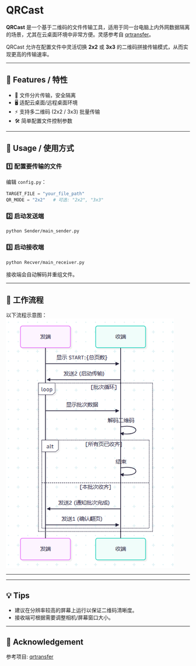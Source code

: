# QRCast

**QRCast** 是一个基于二维码的文件传输工具，适用于同一台电脑上内外网数据隔离的场景，尤其在云桌面环境中非常方便。灵感参考自 [qrtransfer](https://github.com/codingmiao/qrtransfer)。

QRCast 允许在配置文件中灵活切换 **2x2** 或 **3x3** 的二维码拼接传输模式，从而实现更高的传输速率。

---

## 🌟 Features / 特性

- 📁 文件分片传输，安全隔离
- 🖥️ 适配云桌面/远程桌面环境
- ⚡ 支持多二维码 (2x2 / 3x3) 批量传输
- 🛠️ 简单配置文件控制参数

---

## 🚀 Usage / 使用方式

### 1️⃣ 配置要传输的文件

编辑 `config.py`：

```python
TARGET_FILE = "your_file_path"
QR_MODE = "2x2"   # 可选: "2x2", "3x3"
```

### 2️⃣ 启动发送端

```bash
python Sender/main_sender.py
```

### 3️⃣ 启动接收端

```bash
python Recver/main_receiver.py
```

接收端会自动解码并重组文件。

---

## 🔄 工作流程

以下流程示意图：
![img.png](img.png)

---


---

## 💡 Tips

- 建议在分辨率较高的屏幕上运行以保证二维码清晰度。
- 接收端可根据需要调整相机/屏幕窗口大小。

---


## 🙌 Acknowledgement

参考项目: [qrtransfer](https://github.com/codingmiao/qrtransfer)


